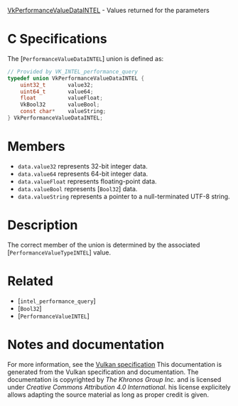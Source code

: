[VkPerformanceValueDataINTEL](https://www.khronos.org/registry/vulkan/specs/1.3-extensions/man/html/VkPerformanceValueDataINTEL.html) - Values returned for the parameters

# C Specifications
The [`PerformanceValueDataINTEL`] union is defined as:
```c
// Provided by VK_INTEL_performance_query
typedef union VkPerformanceValueDataINTEL {
    uint32_t       value32;
    uint64_t       value64;
    float          valueFloat;
    VkBool32       valueBool;
    const char*    valueString;
} VkPerformanceValueDataINTEL;
```

# Members
- `data.value32` represents 32-bit integer data.
- `data.value64` represents 64-bit integer data.
- `data.valueFloat` represents floating-point data.
- `data.valueBool` represents [`Bool32`] data.
- `data.valueString` represents a pointer to a null-terminated UTF-8 string.

# Description
The correct member of the union is determined by the associated
[`PerformanceValueTypeINTEL`] value.

# Related
- [`intel_performance_query`]
- [`Bool32`]
- [`PerformanceValueINTEL`]

# Notes and documentation
For more information, see the [Vulkan specification](https://www.khronos.org/registry/vulkan/specs/1.3-extensions/html/vkspec.html)
This documentation is generated from the Vulkan specification and documentation.
The documentation is copyrighted by *The Khronos Group Inc.* and is licensed under *Creative Commons Attribution 4.0 International*.
his license explicitely allows adapting the source material as long as proper credit is given.
        